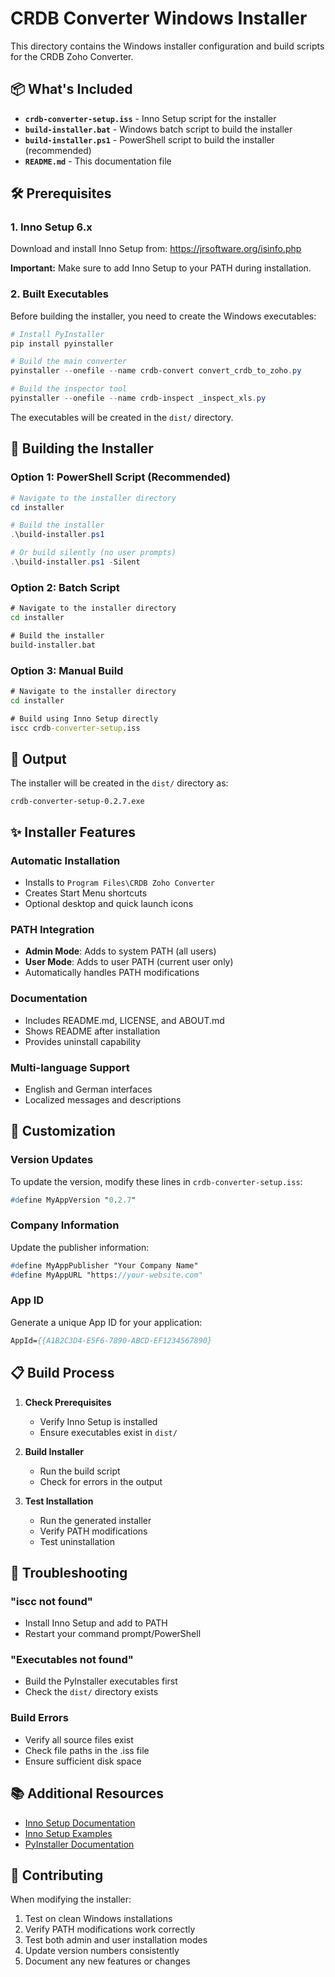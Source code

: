 # CRDB Converter Windows Installer

This directory contains the Windows installer configuration and build scripts for the CRDB Zoho Converter.

## 📦 What's Included

- **`crdb-converter-setup.iss`** - Inno Setup script for the installer
- **`build-installer.bat`** - Windows batch script to build the installer
- **`build-installer.ps1`** - PowerShell script to build the installer (recommended)
- **`README.md`** - This documentation file

## 🛠️ Prerequisites

### 1. Inno Setup 6.x
Download and install Inno Setup from: https://jrsoftware.org/isinfo.php

**Important:** Make sure to add Inno Setup to your PATH during installation.

### 2. Built Executables
Before building the installer, you need to create the Windows executables:

```powershell
# Install PyInstaller
pip install pyinstaller

# Build the main converter
pyinstaller --onefile --name crdb-convert convert_crdb_to_zoho.py

# Build the inspector tool
pyinstaller --onefile --name crdb-inspect _inspect_xls.py
```

The executables will be created in the `dist/` directory.

## 🚀 Building the Installer

### Option 1: PowerShell Script (Recommended)
```powershell
# Navigate to the installer directory
cd installer

# Build the installer
.\build-installer.ps1

# Or build silently (no user prompts)
.\build-installer.ps1 -Silent
```

### Option 2: Batch Script
```cmd
# Navigate to the installer directory
cd installer

# Build the installer
build-installer.bat
```

### Option 3: Manual Build
```cmd
# Navigate to the installer directory
cd installer

# Build using Inno Setup directly
iscc crdb-converter-setup.iss
```

## 📁 Output

The installer will be created in the `dist/` directory as:
```
crdb-converter-setup-0.2.7.exe
```

## ✨ Installer Features

### Automatic Installation
- Installs to `Program Files\CRDB Zoho Converter`
- Creates Start Menu shortcuts
- Optional desktop and quick launch icons

### PATH Integration
- **Admin Mode**: Adds to system PATH (all users)
- **User Mode**: Adds to user PATH (current user only)
- Automatically handles PATH modifications

### Documentation
- Includes README.md, LICENSE, and ABOUT.md
- Shows README after installation
- Provides uninstall capability

### Multi-language Support
- English and German interfaces
- Localized messages and descriptions

## 🔧 Customization

### Version Updates
To update the version, modify these lines in `crdb-converter-setup.iss`:

```pascal
#define MyAppVersion "0.2.7"
```

### Company Information
Update the publisher information:

```pascal
#define MyAppPublisher "Your Company Name"
#define MyAppURL "https://your-website.com"
```

### App ID
Generate a unique App ID for your application:

```pascal
AppId={{A1B2C3D4-E5F6-7890-ABCD-EF1234567890}
```

## 📋 Build Process

1. **Check Prerequisites**
   - Verify Inno Setup is installed
   - Ensure executables exist in `dist/`

2. **Build Installer**
   - Run the build script
   - Check for errors in the output

3. **Test Installation**
   - Run the generated installer
   - Verify PATH modifications
   - Test uninstallation

## 🐛 Troubleshooting

### "iscc not found"
- Install Inno Setup and add to PATH
- Restart your command prompt/PowerShell

### "Executables not found"
- Build the PyInstaller executables first
- Check the `dist/` directory exists

### Build Errors
- Verify all source files exist
- Check file paths in the .iss file
- Ensure sufficient disk space

## 📚 Additional Resources

- [Inno Setup Documentation](https://jrsoftware.org/ishelp/)
- [Inno Setup Examples](https://github.com/jrsoftware/issrc/tree/main/Examples)
- [PyInstaller Documentation](https://pyinstaller.org/en/stable/)

## 🤝 Contributing

When modifying the installer:

1. Test on clean Windows installations
2. Verify PATH modifications work correctly
3. Test both admin and user installation modes
4. Update version numbers consistently
5. Document any new features or changes
